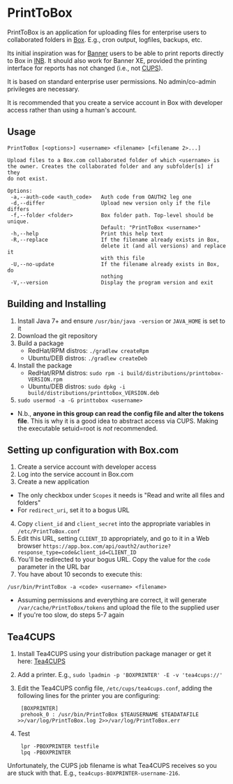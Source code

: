 # PrintToBox
PrintToBox is an application for uploading files for enterprise users to collaborated folders in 
[Box](https://www.box.com). E.g., cron output, logfiles, backups, etc.

Its initial inspiration was for [Banner](http://www.ellucian.com/student-information-system/) users to be able to 
print reports directly to Box in [INB](http://banner.wikia.com/wiki/Internet_Native_Banner). It should also work for 
Banner XE, provided the printing interface for reports has not changed (i.e., not [CUPS](https://cups.org/)).

It is based on standard enterprise user permissions. No admin/co-admin privileges are necessary.

It is recommended that you create a service account in Box with developer access rather than using a human's account. 

## Usage
```
PrintToBox [<options>] <username> <filename> [<filename 2>...]

Upload files to a Box.com collaborated folder of which <username> is
the owner. Creates the collaborated folder and any subfolder[s] if they
do not exist.

Options:
 -a,--auth-code <auth_code>   Auth code from OAUTH2 leg one
 -d,--differ                  Upload new version only if the file differs
 -f,--folder <folder>         Box folder path. Top-level should be unique.
                              Default: "PrintToBox <username>"
 -h,--help                    Print this help text
 -R,--replace                 If the filename already exists in Box,
                              delete it (and all versions) and replace it
                              with this file
 -U,--no-update               If the filename already exists in Box, do
                              nothing
 -V,--version                 Display the program version and exit
```

## Building and Installing
1. Install Java 7+ and ensure `/usr/bin/java -version` or `JAVA_HOME` is set to it
2. Download the git repository
3. Build a package
   * RedHat/RPM distros: `./gradlew createRpm`
   * Ubuntu/DEB distros: `./gradlew createDeb`
4. Install the package
   * RedHat/RPM distros: `sudo rpm -i build/distributions/printtobox-VERSION.rpm`
   * Ubuntu/DEB distros: `sudo dpkg -i build/distributions/printtobox_VERSION.deb`
5. `sudo usermod -a -G printtobox <username>`
 * N.b., **anyone in this group can read the config file and alter the tokens file**. This is why it is a good idea to
 abstract access via CUPS. Making the executable setuid=root is *not* recommended.
 
## Setting up configuration with Box.com
1. Create a service account with developer access
2. Log into the service account in Box.com
3. Create a new application
 * The only checkbox under `Scopes` it needs is "Read and write all files and folders"
 * For `redirect_uri`, set it to a bogus URL
4. Copy `client_id` and `client_secret` into the appropriate variables in `/etc/PrintToBox.conf`
5. Edit this URL, setting `CLIENT_ID` appropriately, and go to it in a Web browser 
`https://app.box.com/api/oauth2/authorize?response_type=code&client_id=CLIENT_ID`
6. You'll be redirected to your bogus URL. Copy the value for the `code` parameter in the URL bar
7. You have about 10 seconds to execute this:
```
/usr/bin/PrintToBox -a <code> <username> <filename>
```
 * Assuming permissions and everything are correct, it will generate `/var/cache/PrintToBox/tokens` and upload the file
 to the supplied user
 * If you're too slow, do steps 5-7 again
 
## Tea4CUPS
1. Install Tea4CUPS using your distribution package manager or get it here: [Tea4CUPS](http://www.pykota.com/software/tea4cups)
2. Add a printer. E.g., `sudo lpadmin -p 'BOXPRINTER' -E -v 'tea4cups://'`
3. Edit the Tea4CUPS config file, `/etc/cups/tea4cups.conf`, adding the following lines for the printer you are configuring:
        
        [BOXPRINTER]
        prehook_0 : /usr/bin/PrintToBox $TEAUSERNAME $TEADATAFILE >>/var/log/PrintToBox.log 2>>/var/log/PrintToBox.err
        
4. Test
        
        lpr -PBOXPRINTER testfile
        lpq -PBOXPRINTER

Unfortunately, the CUPS job filename is what Tea4CUPS receives so you are stuck with that. E.g., `tea4cups-BOXPRINTER-username-216`.
